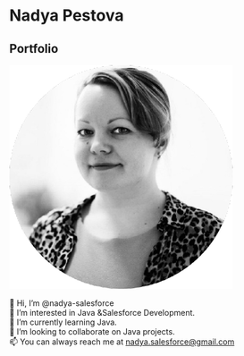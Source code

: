 # Nadya Pestova #
## Portfolio ##
![Nadya Pestova](/images/111196866.png "Nadya Pestova")

👋 Hi, I’m @nadya-salesforce<br />
👀 I’m interested in Java &Salesforce Development.<br />
🌱 I’m currently learning Java.<br />
💞️ I’m looking to collaborate on Java projects.<br />
📫 You can always reach me at [nadya.salesforce@gmail.com](nadya.salesforce@gmail.com)